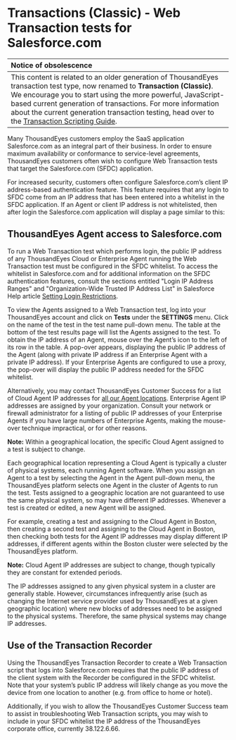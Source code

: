 # Transactions \(Classic\) - Web Transaction tests for Salesforce.com

| Notice of obsolescence |
| :--- |
| This content is related to an older generation of ThousandEyes transaction test type, now renamed to **Transaction \(Classic\)**. We encourage you to start using the more powerful, JavaScript-based current generation of transactions. For more information about the current generation transaction testing, head over to the [Transaction Scripting Guide](https://success.thousandeyes.com/PublicArticlePage?articleIdParam=kA044000000UFYvCAO_Transaction-Scripting-Guide). |

Many ThousandEyes customers employ the SaaS application Salesforce.com as an integral part of their business.  In order to ensure maximum availability or conformance to service-level agreements, ThousandEyes customers often wish to configure Web Transaction tests that target the Salesforce.com \(SFDC\) application.

For increased security, customers often configure Salesforce.com’s client IP address-based authentication feature.  This feature requires that any login to SFDC come from an IP address that has been entered into a whitelist in the SFDC application. If an Agent or client IP address is not whitelisted, then after login the Salesforce.com application will display a page similar to this:

##  ThousandEyes Agent access to Salesforce.com

To run a Web Transaction test which performs login, the public IP address of any ThousandEyes Cloud or Enterprise Agent running the Web Transaction test must be configured in the SFDC whitelist.  To access the whitelist in Salesforce.com and for additional information on the SFDC authentication features, consult the sections entitled "Login IP Address Ranges" and "Organization-Wide Trusted IP Address List" in Salesforce Help article [Setting Login Restrictions](https://help.salesforce.com/HTViewHelpDoc?id=admin_loginrestrict.htm&language=en_US).

To view the Agents assigned to a Web Transaction test, log into your ThousandEyes account and click on **Tests** under the **SETTINGS** menu. Click on the name of the test in the test name pull-down menu. The table at the bottom of the test results page will list the Agents assigned to the test. To obtain the IP address of an Agent, mouse over the Agent’s icon to the left of its row in the table. A pop-over appears, displaying the public IP address of the Agent \(along with private IP address if an Enterprise Agent with a private IP address\).  If your Enterprise Agents are configured to use a proxy, the pop-over will display the public IP address needed for the SFDC whitelist.

Alternatively, you may contact ThousandEyes Customer Success for a list of Cloud Agent IP addresses for [all our Agent locations](https://www.thousandeyes.com/product/agent-locations). Enterprise Agent IP addresses are assigned by your organization.  Consult your network or firewall administrator for a listing of public IP addresses of your Enterprise Agents if you have large numbers of Enterprise Agents, making the mouse-over technique impractical, or for other reasons.

**Note:** Within a geographical location, the specific Cloud Agent assigned to a test is subject to change.

Each geographical location representing a Cloud Agent is typically a cluster of physical systems, each running Agent software. When you assign an Agent to a test by selecting the Agent in the Agent pull-down menu, the ThousandEyes platform selects one Agent in the cluster of Agents to run the test.  Tests assigned to a geographic location are not guaranteed to use the same physical system, so may have different IP addresses.  Whenever a test is created or edited, a new Agent will be assigned.

For example, creating a test and assigning to the Cloud Agent in Boston, then creating a second test and assigning to the Cloud Agent in Boston, then checking both tests for the Agent IP addresses may display different IP addresses, if different agents within the Boston cluster were selected by the ThousandEyes platform.

**Note:** Cloud Agent IP addresses are subject to change, though typically they are constant for extended periods.

The IP addresses assigned to any given physical system in a cluster are generally stable.  However, circumstances infrequently arise \(such as changing the Internet service provider used by ThousandEyes at a given geographic location\) where new blocks of addresses need to be assigned to the physical systems. Therefore, the same physical systems may change IP addresses.

## Use of the Transaction Recorder

Using the ThousandEyes Transaction Recorder to create a Web Transaction script that logs into Salesforce.com requires that the public IP address of the client system with the Recorder be configured in the SFDC whitelist.  Note that your system’s public IP address will likely change as you move the device from one location to another \(e.g. from office to home or hotel\).

Additionally, if you wish to allow the ThousandEyes Customer Success team to assist in troubleshooting Web Transaction scripts, you may wish to include in your SFDC whitelist the IP address of the ThousandEyes corporate office, currently 38.122.6.66.

